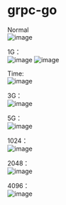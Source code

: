 # grpc-go

Normal  
![image](https://github.com/MinH-09/grpc-go/assets/76146890/e0a52cba-aa7c-4b66-ac1a-0053260be533)

1G：  
![image](https://github.com/MinH-09/grpc-go/assets/76146890/3b9a748c-47d8-422a-9ddc-c835f81f80f3)
![image](https://github.com/MinH-09/grpc-go/assets/76146890/58346f3f-7ea5-485c-8fcc-325ebd6f8993)

Time:   
![image](https://github.com/MinH-09/grpc-go/assets/76146890/cea7a825-9d06-4d50-b6c4-8dc11bc1ab4d)


3G：  
![image](https://github.com/MinH-09/grpc-go/assets/76146890/059bb041-aa91-4c46-9b80-cc17b6a50a3c)

5G：  
![image](https://github.com/MinH-09/grpc-go/assets/76146890/d915983d-2c53-40e2-9a70-881ae8ad6357)

1024：  
![image](https://github.com/MinH-09/grpc-go/assets/76146890/01f864a1-d19f-4ce4-9210-6e4e41446655)

2048：   
![image](https://github.com/MinH-09/grpc-go/assets/76146890/fdd10e6f-ddb7-4e33-b413-9e251597ed31)

4096：   
![image](https://github.com/MinH-09/grpc-go/assets/76146890/b2ba1bd3-eed6-4f48-a037-8e0ecd189207)
